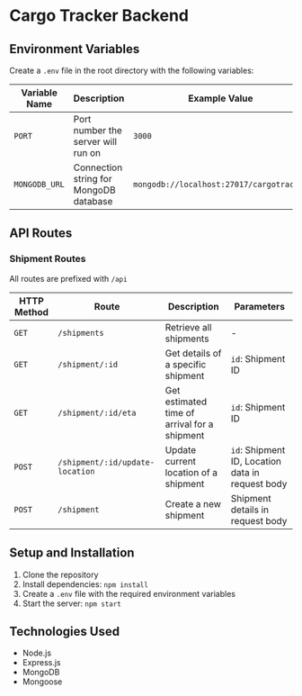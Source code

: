 # Cargo Tracker Backend

## Environment Variables

Create a `.env` file in the root directory with the following variables:

| Variable Name | Description | Example Value |
|--------------|-------------|---------------|
| `PORT` | Port number the server will run on | `3000` |
| `MONGODB_URL` | Connection string for MongoDB database | `mongodb://localhost:27017/cargotracker` |

## API Routes

### Shipment Routes

All routes are prefixed with `/api`

| HTTP Method | Route | Description | Parameters |
|------------|-------|-------------|------------|
| `GET` | `/shipments` | Retrieve all shipments | - |
| `GET` | `/shipment/:id` | Get details of a specific shipment | `id`: Shipment ID |
| `GET` | `/shipment/:id/eta` | Get estimated time of arrival for a shipment | `id`: Shipment ID |
| `POST` | `/shipment/:id/update-location` | Update current location of a shipment | `id`: Shipment ID, Location data in request body |
| `POST` | `/shipment` | Create a new shipment | Shipment details in request body |

## Setup and Installation

1. Clone the repository
2. Install dependencies: `npm install`
3. Create a `.env` file with the required environment variables
4. Start the server: `npm start`

## Technologies Used

- Node.js
- Express.js
- MongoDB
- Mongoose